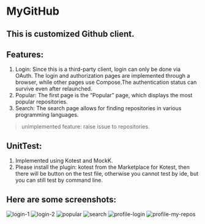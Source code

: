 # MyGitHub

## This is customized Github client.

## Features:

1. Login: Since this is a third-party client, login can only be done via OAuth. The login and
   authorization pages are implemented through a browser, while other pages use Compose.The
   authentication status can survive even after relaunched.
2. Popular: The first page is the “Popular” page, which displays the most popular repositories.
3. Search: The search page allows for finding repositories in various programming languages.

> unimplemented feature: raise issue to repositories.

## UnitTest:

1. Implemented using Kotest and MockK.
2. Please install the plugin: kotest from the Marketplace for Kotest, then there will be button on
   the test file, otherwise you cannot test by ide, but you can still test by command line.

## Here are some screenshots:

![login-1](screenshots/login-1.png)
![login-2](screenshots/login-2.png)
![popular](screenshots/popular.png)
![search](screenshots/search.png)
![profile-login](screenshots/profile-login.png)
![profile-my-repos](screenshots/profile-my-repos.png)

